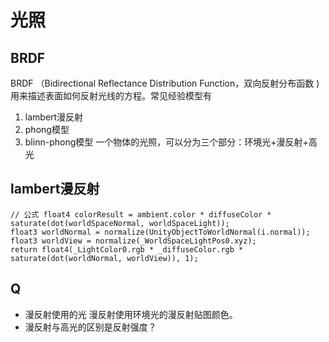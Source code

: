 # 光照
## BRDF
BRDF （Bidirectional Reflectance Distribution Function，双向反射分布函数 )用来描述表面如何反射光线的方程。常见经验模型有
1. lambert漫反射
2. phong模型
3. blinn-phong模型
一个物体的光照，可以分为三个部分：环境光+漫反射+高光

## lambert漫反射
```hlsl
// 公式 float4 colorResult = ambient.color * diffuseColor * saturate(dot(worldSpaceNormal, worldSpaceLight));
float3 worldNormal = normalize(UnityObjectToWorldNormal(i.normal));
float3 worldView = normalize(_WorldSpaceLightPos0.xyz);
return float4(_LightColor0.rgb * _diffuseColor.rgb * saturate(dot(worldNormal, worldView)), 1);
```

## Q
* 漫反射使用的光
漫反射使用环境光的漫反射贴图颜色。
* 漫反射与高光的区别是反射强度？
